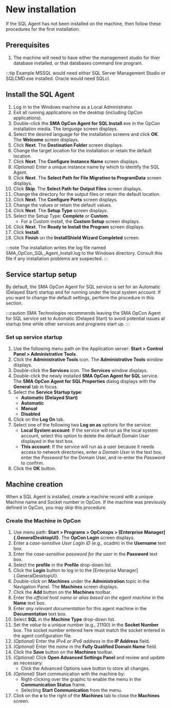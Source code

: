 # New installation

If the SQL Agent has not been installed on the machine, then follow these procedures for the first
installation.

## Prerequisites
1. The machine will need to have either the management studio for thier database installed, or that databases command line program.  

:::tip Example
MSSQL would need either SQL Server Management Studio or SQLCMD.exe installed.
Oracle would need SQLcl.


## Install the SQL Agent

1. Log in to the Windows machine as a Local Administrator.
2. Exit all running applications on the desktop (including OpCon applications).
3. Double-click the **SMA OpCon Agent for SQL Install**.exe in the OpCon installation media. The *language* screen displays.
4. Select the desired language for the installation screens and click **OK**. The **Welcome** screen displays.
5. Click **Next**. The **Destination Folder** screen displays.
6. Change the target location for the installation or retain the default location.
7. Click **Next**. The **Configure Instance Name** screen displays.
8. *(Optional)* Enter a unique instance name by which to identify the SQL Agent.
9. Click **Next**. The **Select Path for File Migration to ProgramData** screen displays.
10. Click **Skip**. The **Select Path for Output Files** screen displays.
11. Change the directory for the output files or retain the default location.
12. Click **Next**. The **Configure Ports** screen displays.
13. Change the values or retain the default values.
14. Click **Next**. The **Setup Type** screen displays.
15. Select the Setup Type: **Complete** or **Custom**.
    - For a Custom install, the **Custom Setup** screen displays.
16. Click **Next**. The **Ready to Install the Program** screen displays.
17. Click **Install**.
18. Click **Finish** on the **InstallShield Wizard Completed** screen.

:::note
The installation writes the log file named SMA_OpCon_SQL_Agent_Install.log to the Windows directory. Consult this file if any installation problems are suspected.
:::

## Service startup setup

By default, the SMA OpCon Agent for SQL service is set for an Automatic (Delayed Start) startup and for running under the local system account. If you want to change the default settings, perform the procedure in this section.

:::caution
SMA Technologies recommends leaving the SMA OpCon Agent for SQL service set to Automatic (Delayed Start) to avoid potential issues at startup time while other services and programs start up.
:::

### Set up service startup

1. Use the following menu path on the Application server: **Start \> Control Panel \> Administrative Tools**.
2. Click the **Administrative Tools** icon. The **Administrative Tools** window displays.
3. Double-click the **Services** icon. The **Services** window displays.
4. Double-click the newly installed **SMA OpCon Agent for SQL** service. The **SMA OpCon Agent for SQL Properties** dialog displays with the **General** tab in focus.
5. Select the **Service Startup type**:
    - **Automatic (Delayed Start)**
    - **Automatic**
    - **Manual**
    - **Disabled**
6. Click on the **Log On** tab.
7. Select one of the following two **Log on as** options for the service:
    - **Local System account**: If the service will run as the local system account, select this option to delete the default Domain User displayed in the text box.
    - **This account**: If the service will run as a user because it needs access to network directories, enter a *Domain User* in the text box, enter the *Password* for the Domain User, and re-enter the *Password* to confirm.
8. Click the **OK** button.

## Machine creation

When a SQL Agent is installed, create a machine record with a unique Machine name and Socket number in OpCon. If the machine was previously defined in OpCon, you may skip this procedure.

### Create the Machine in OpCon

1. Use menu path: **Start \> Programs \> OpConxps \> [Enterprise Manager]{.GeneralDesktopUI}**. The **OpCon Login** screen displays.
2. Enter a *case-sensitive User Login ID* (e.g., ocadm) in the **Username** text box.
3. Enter the *case-sensitive password for the user* in the **Password** text box.
4. Select the **profile** in the **Profile** drop-down list.
5. Click the **Login** button to log in to the [Enterprise Manager]{.GeneralDesktopUI}.
6. Double-click on **Machines** under the **Administration** topic in the Navigation Panel. The **Machines** screen displays.
7. Click the **Add** button on the **Machines** toolbar.
8. Enter the *official host name or alias based on the agent machine* in the **Name** text box.
9. Enter *any relevant documentation* for this agent machine in the **Documentation** text box.
10. Select **SQL** in the **Machine Type** drop-down list.
11. Set the *value* to a unique number (e.g., 21100) in the **Socket Number** box. The socket number entered here must match the socket entered in the agent configuration file.
12. *(Optional)* Enter the *IPv4 or IPv6 address* in the **IP Address** field.
13. *(Optional)* Enter the *name* in the **Fully Qualified Domain Name** field.
14. Click the **Save** button on the **Machines** toolbar.
15. *(Optional)* Click **Open Advanced Settings Panel** and review and update as necessary:
    - Click the Advanced Options save button to store all changes.
16. *(Optional)* Start communication with the machine by:
    - Right-clicking over the graphic to enable the menu in the **Communication Status** frame.
    - Selecting **Start Communication** from the menu.
17. Click on the **x** to the right of the **Machines** tab to close the **Machines** screen.
